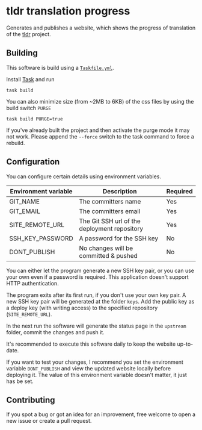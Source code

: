 # tldr translation progress

Generates and publishes a website, which shows the progress of translation of the 
[tldr](https://github.com/tldr-pages/tldr/) project.

## Building

This software is build using a [`Taskfile.yml`](Taskfile.yml). 

Install [Task](https://taskfile.dev/#/installation) and run
```shell script
task build
```

You can also minimize size (from ~2MB to 6KB) of the css files by using the build switch `PURGE`
```shell script
task build PURGE=true
```

If you've already built the project and then activate the purge mode it may not work.
Please append the `--force` switch to the task command to force a rebuild.

## Configuration

You can configure certain details using environment variables.

| Environment variable | Description                                  | Required |
| ---                  | ---                                          | ---      |
| GIT_NAME             | The committers name                          | Yes      |
| GIT_EMAIL            | The committers email                         | Yes      |
| SITE_REMOTE_URL      | The Git SSH url of the deployment repository | Yes      |
| SSH_KEY_PASSWORD     | A password for the SSH key                   | No       |
| DONT_PUBLISH         | No changes will be committed & pushed        | No       |

You can either let the program generate a new SSH key pair, or you can use your own even if a password is required.
This application doesn't support HTTP authentication.

The program exits after its first run, if you don't use your own key pair.
A new SSH key pair will be generated at the folder `keys`.
Add the public key as a deploy key (with writing access) to the specified repository (`SITE_REMOTE_URL`).

In the next run the software will generate the status page in the `upstream` folder, commit the changes and push it. 

It's recommended to execute this software daily to keep the website up-to-date.

If you want to test your changes, I recommend you set the environment variable `DONT_PUBLISH` 
and view the updated website locally before deploying it.
The value of this environment variable doesn't matter, it just has be set.

## Contributing

If you spot a bug or got an idea for an improvement, free welcome to open a new issue or create a pull request. 